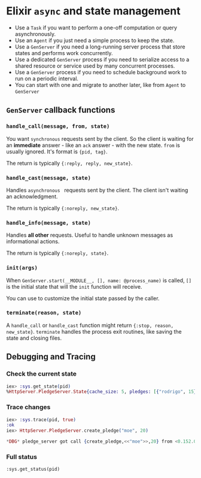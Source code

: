 # Elixir `async` and state management

- Use a `Task` if you want to perform a one-off computation or query asynchronously.
- Use an `Agent` if you just need a simple process to keep the state.
- Use a `GenServer` if you need a long-running server process that store states and performs work concurrently.
- Use a dedicated `GenServer` process if you need to serialize access to a shared resource or service used by many concurrent processes.
- Use a `GenServer` process if you need to schedule background work to run on a periodic interval.
- You can start with one and migrate to another later, like from `Agent` to `GenServer`

## `GenServer` callback functions

### `handle_call(message, from, state)`

You want `synchronous` requests sent by the client. So the client is waiting for an **immediate** answer - like an `ack` answer - with the new state.
`from` is usually ignored. It's format is `{pid, tag}`.

The return is typically `{:reply, reply, new_state}`.

### `handle_cast(message, state)`

Handles `asynchronous ` requests sent by the client. The client isn't waiting an acknowledgment.

The return is typically `{:noreply, new_state}`.

### `handle_info(message, state)`

Handles **all other** requests. Useful to handle unknown messages as informational actions.

The return is typically `{:noreply, state}`.

### `init(args)`

When `GenServer.start(__MODULE__, [], name: @process_name)` is called, `[]` is the initial state that will the `init` function will receive.

You can use to customize the initial state passed by the caller.

### `terminate(reason, state)`

A `handle_call` or `handle_cast` function might return `{:stop, reason, new_state}`.
`terminate` handles the process exit routines, like saving the state and closing files.

## Debugging and Tracing

### Check the current state

```elixir
iex> :sys.get_state(pid)
%HttpServer.PledgeServer.State{cache_size: 5, pledges: [{"rodrigo", 15}, {"margot", 25}]}
```

### Trace changes

```elixir
iex> :sys.trace(pid, true)
:ok
iex> HttpServer.PledgeServer.create_pledge("moe", 20)

*DBG* pledge_server got call {create_pledge,<<"moe">>,20} from <0.152.0>
```

### Full status

`:sys.get_status(pid)`
